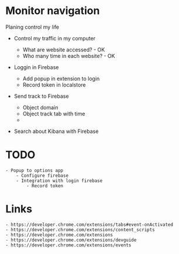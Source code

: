 # Monitor navigation

Planing control my life

- Control my traffic in my computer
	- What are website accessed? - OK
	- Who many time in each website? - OK

- Loggin in Firebase
    - Add popup in extension to login
    - Record token in localstore
- Send track to Firebase
    - Object domain
    - Object track tab with time
    - 
- Search about Kibana with Firebase

# TODO
    - Popup to options app
        - Configure firebase
        - Integration with login firebase
            - Record token

# Links
    - https://developer.chrome.com/extensions/tabs#event-onActivated
    - https://developer.chrome.com/extensions/content_scripts
    - https://developer.chrome.com/extensions
    - https://developer.chrome.com/extensions/devguide
    - https://developer.chrome.com/extensions/events
